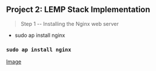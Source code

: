 ## Project 2: LEMP Stack Implementation

> Step 1 -- Installing the Nginx web server

- sudo ap install nginx

### `sudo ap install nginx`

[Image](/images/project-2/active-nginx-server.png)
